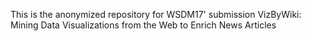 This is the anonymized repository for WSDM17' submission VizByWiki: Mining Data Visualizations from the Web to Enrich
News Articles
